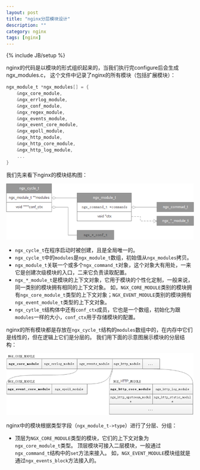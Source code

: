 ```yaml
---
layout: post
title: "nginx分层模块设计"
description: ""
category: nginx
tags: [nginx]
---
```

{% include JB/setup %}

nginx的代码是以模块的形式组织起来的，当我们执行完configure后会生成ngx_modules.c，
这个文件中记录了nginx的所有模块（包括扩展模块）：

``` c
ngx_module_t *ngx_modules[] = {
    &ngx_core_module,
    &ngx_errlog_module,
    &ngx_conf_module,
    &ngx_regex_module,
    &ngx_events_module,
    &ngx_event_core_module,
    &ngx_epoll_module,
    &ngx_http_module,
    &ngx_http_core_module,
    &ngx_http_log_module,
    ...
}
```

我们先来看下nginx的模块结构图：

![](https://raw.githubusercontent.com/ruleless/ngx_port_map/master/doc/class.png)

  * `ngx_cycle_t`在程序启动时被创建，且是全局唯一的。
  * `ngx_cycle_t`中的`modules`是`ngx_module_t`数组，初始值从`ngx_modules`拷贝。
  * `ngx_module_t`关联一个或多个`ngx_command_t`对象，这个对象大有用处，一来它是创建次级模块的入口，二来它负责读取配置。
  * `ngx_*_module_t`是模块的上下文对象，它用于模块的个性化定制，一般来说，同一类别的模块拥有相同的上下文对象。
     如，`NGX_CORE_MODULE`类别的模块拥有`ngx_core_module_t`类型的上下文对象；`NGX_EVENT_MODULE`类别的模块拥有`ngx_event_module_t`类型的上下文对象。
  * `ngx_cytle_t`结构体中还有`conf_ctx`成员，它也是一个数组，初始化为跟`modules`一样的大小，`conf_ctx`用于存储模块的配置。
  
nginx的所有模块都是存放在`ngx_cycle_t`结构的`modules`数组中的，在内存中它们是线性的，但在逻辑上它们是分层的。
我们用下面的示意图展示模块的分层结构：

![](https://raw.githubusercontent.com/ruleless/ngx_port_map/master/doc/layer.png)

nginx中的模块根据类型字段（`ngx_module_t->type`）进行了分层、分组：

  * 顶层为`NGX_CORE_MODULE`类型的模块，它们的上下文对象为`ngx_core_module_t`类型。
    顶层模块可接入二层模块，一般通过`ngx_command_t`结构中的`set`方法来接入。
	如，`NGX_EVENT_MODULE`模块组就是通过`ngx_events_block`方法接入的。
